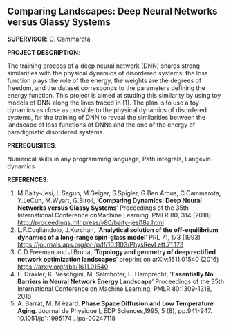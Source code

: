 ## Comparing Landscapes:  Deep Neural Networks versus Glassy Systems

**SUPERVISOR**: C. Cammarota

**PROJECT DESCRIPTION**: 

The training process of a deep neural network (DNN) shares strong similarities with the physical dynamics of disordered systems: the  loss  function  plays  the  role  of  the  energy,  the  weights  are  the  degrees  of  freedom,  and  the dataset corresponds to the parameters defining the energy function. This project is aimed at studing this similarity by using toy models of DNN along  the  lines  traced  in  [1]. The  plan is to  use  a  toy  dynamics  as  close  as  possible  to  the physical dynamics of disordered systems, for the training of DNN to reveal the similarities between the landscape of loss functions of DNNs and the one of the energy of paradigmatic disordered systems.

**PREREQUISITES**: 

Numerical skills in any programming language, Path integrals, Langevin dynamics

**REFERENCES**:

1. M.Baity-Jesi, L.Sagun, M.Geiger, S.Spigler, G.Ben Arous, C.Cammarota, Y.LeCun, M.Wyart, G.Biroli, ’**Comparing Dynamics:  Deep Neural Networks versus Glassy Systems**’ Proceedings of the 35th International Conference onMachine Learning, PMLR 80, 314 (2018) http://proceedings.mlr.press/v80/baity-jesi18a.html
2. L.F.Cugliandolo, J.Kurchan, ’**Analytical solution of the off-equilibrium dynamics of a long-range spin-glass model**’ PRL 71, 173 (1993) https://journals.aps.org/prl/pdf/10.1103/PhysRevLett.71.173
3. C.D.Freeman and J.Bruna, ’**Topology and geometry of deep rectified network optimization landscapes**’ preprint on arXiv:1611.01540 (2016) https://arxiv.org/abs/1611.01540
4. F. Draxler, K. Veschgini, M. Salmhofer, F. Hamprecht, ’**Essentially No Barriers in Neural Network Energy Landscape**’ Proceedings of the 35th International Conference on Machine Learning, PMLR 80:1309-1318, 2018
5. A. Barrat, M. M ́ezard.  **Phase Space Diffusion and Low Temperature Aging**.  Journal de Physique I, EDP Sciences,1995, 5 (8), pp.941-947.  10.1051/jp1:1995174 .  jpa-00247118

